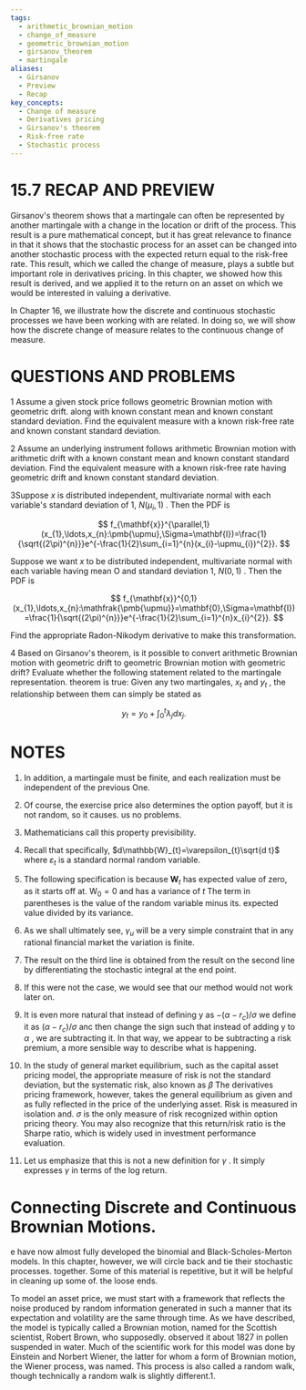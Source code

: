 ```yaml
---
tags:
  - arithmetic_brownian_motion
  - change_of_measure
  - geometric_brownian_motion
  - girsanov_theorem
  - martingale
aliases:
  - Girsanov
  - Preview
  - Recap
key_concepts:
  - Change of measure
  - Derivatives pricing
  - Girsanov's theorem
  - Risk-free rate
  - Stochastic process
---
```


# 15.7 RECAP AND PREVIEW

Girsanov's theorem shows that a martingale can often be represented by another martingale with a change in the location or drift of the process. This result is a pure mathematical concept, but it has great relevance to finance in that it shows that the stochastic process for an asset can be changed into another stochastic process with the expected return equal to the risk-free rate. This result, which we called the change of measure, plays a subtle but important role in derivatives pricing. In this chapter, we showed how this result is derived, and we applied it to the return on an asset on which we would be interested in valuing a derivative.

In Chapter 16, we illustrate how the discrete and continuous stochastic processes we have been working with are related. In doing so, we will show how the discrete change of measure relates to the continuous change of measure.

# QUESTIONS AND PROBLEMS

1 Assume a given stock price follows geometric Brownian motion with geometric drift. along with known constant mean and known constant standard deviation. Find the equivalent measure with a known risk-free rate and known constant standard deviation.

2 Assume an underlying instrument follows arithmetic Brownian motion with arithmetic drift with a known constant mean and known constant standard deviation. Find the equivalent measure with a known risk-free rate having geometric drift and known constant standard deviation.

3Suppose $x$ is distributed independent, multivariate normal with each variable's standard deviation of 1, $N(\mu_{i},1)$ . Then the PDF is

$$
f_{\mathbf{x}}^{\parallel,1}(x_{1},\ldots,x_{n}:\pmb{\upmu},\Sigma=\mathbf{I})=\frac{1}{\sqrt{(2\pi)^{n}}}e^{-\frac{1}{2}\sum_{i=1}^{n}(x_{i}-\upmu_{i})^{2}}.
$$

Suppose we want $x$ to be distributed independent, multivariate normal with each variable having mean O and standard deviation 1, $N(0,1)$ . Then the PDF is

$$
f_{\mathbf{x}}^{0,1}(x_{1},\ldots,x_{n}:\mathfrak{\pmb{\upmu}}=\mathbf{0},\Sigma=\mathbf{I})=\frac{1}{\sqrt{(2\pi)^{n}}}e^{-\frac{1}{2}\sum_{i=1}^{n}x_{i}^{2}}.
$$

Find the appropriate Radon-Nikodym derivative to make this transformation.

4  Based on Girsanov's theorem, is it possible to convert arithmetic Brownian motion with geometric drift to geometric Brownian motion with geometric drift? Evaluate whether the following statement related to the martingale representation. theorem is true: Given any two martingales, $x_{t}$ and $y_{t}$ , the relationship between them can simply be stated as

$$
y_{t}=y_{0}+\int_{0}^{t}\lambda_{j}d x_{j}.
$$

# NOTES

1. In addition, a martingale must be finite, and each realization must be independent of the previous One.

2. Of course, the exercise price also determines the option payoff, but it is not random, so it causes. us no problems.
3. Mathematicians call this property previsibility.
4. Recall that specifically, $d\mathbb{W}_{t}=\varepsilon_{t}\sqrt{d t}$ where $\varepsilon_{t}$ is a standard normal random variable.
5. The following specification is because $\mathbf{\boldsymbol{W}}_{t}$ has expected value of zero, as it starts off at. $\mathrm{W}_{0}=0$ and has a variance of $t$ The term in parentheses is the value of the random variable minus its. expected value divided by its variance.
6. As we shall ultimately see, $\gamma_{u}$ will be a very simple constraint that in any rational financial market the variation is finite.
7. The result on the third line is obtained from the result on the second line by differentiating the stochastic integral at the end point.
8. If this were not the case, we would see that our method would not work later on.
9. It is even more natural that instead of defining y as $-(\alpha-r_{c})/\sigma$ we define it as $(\alpha-r_{c})/\sigma$ anc then change the sign such that instead of adding y to $\alpha$ , we are subtracting it. In that way, we appear to be subtracting a risk premium, a more sensible way to describe what is happening.
10. In the study of general market equilibrium, such as the capital asset pricing model, the appropriate measure of risk is not the standard deviation, but the systematic risk, also known as $\beta$ The derivatives pricing framework, however, takes the general equilibrium as given and as fully reflected in the price of the underlying asset. Risk is measured in isolation and. $\sigma$ is the only measure of risk recognized within option pricing theory. You may also recognize that this return/risk ratio is the Sharpe ratio, which is widely used in investment performance evaluation.
11. Let us emphasize that this is not a new definition for $\gamma$ . It simply expresses $\gamma$ in terms of the log return.

# Connecting Discrete and Continuous Brownian Motions.

e have now almost fully developed the binomial and Black-Scholes-Merton models. In this chapter, however, we will circle back and tie their stochastic processes. together. Some of this material is repetitive, but it will be helpful in cleaning up some of. the loose ends.

To model an asset price, we must start with a framework that reflects the noise produced by random information generated in such a manner that its expectation and volatility are the same through time. As we have described, the model is typically called a Brownian motion, named for the Scottish scientist, Robert Brown, who supposedly. observed it about 1827 in pollen suspended in water. Much of the scientific work for this model was done by Einstein and Norbert Wiener, the latter for whom a form of Brownian motion, the Wiener process, was named. This process is also called a random walk, though technically a random walk is slightly different.1.
